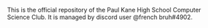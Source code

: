 

This is the official repository of the Paul Kane High School Computer Science Club. It is managed by discord user @french bruh#4902.
